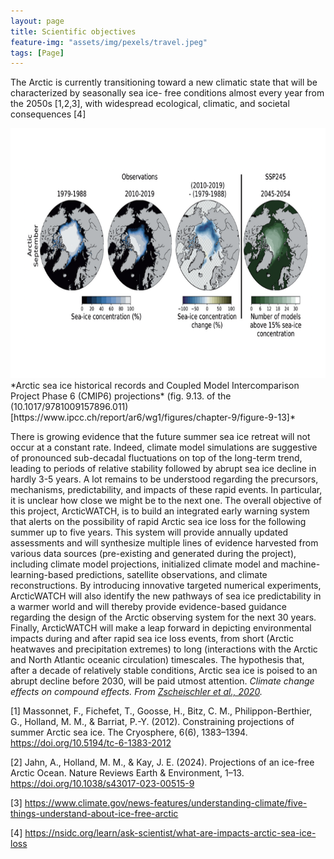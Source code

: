 ```yaml
---
layout: page
title: Scientific objectives
feature-img: "assets/img/pexels/travel.jpeg"
tags: [Page]
---
```



The Arctic is currently transitioning toward a new climatic state that will be characterized by seasonally sea ice-
free conditions almost every year from the 2050s [1,2,3], with widespread ecological, climatic, and societal
consequences [4]

<img src="assets/img/ipcc_seaice.png" height = "400px">
*Arctic sea ice historical records and Coupled Model Intercomparison Project Phase 6 (CMIP6) projections* (fig. 9.13. of the (10.1017/9781009157896.011)[https://www.ipcc.ch/report/ar6/wg1/figures/chapter-9/figure-9-13]*


There is growing evidence that the future summer sea ice retreat will not occur at a constant
rate. Indeed, climate model simulations are suggestive of pronounced sub-decadal fluctuations on top of the
long-term trend, leading to periods of relative stability followed by abrupt sea ice decline in hardly 3-5 years.
A lot remains to be understood regarding the precursors, mechanisms, predictability, and impacts of these rapid
events. In particular, it is unclear how close we might be to the next one.
The overall objective of this project, ArcticWATCH, is to build an integrated early warning system that alerts
on the possibility of rapid Arctic sea ice loss for the following summer up to five years. This system will
provide annually updated assessments and will synthesize multiple lines of evidence harvested from various
data sources (pre-existing and generated during the project), including climate model projections, initialized
climate model and machine-learning-based predictions, satellite observations, and climate reconstructions.
By introducing innovative targeted numerical experiments, ArcticWATCH will also identify the new pathways
of sea ice predictability in a warmer world and will thereby provide evidence-based guidance regarding the
design of the Arctic observing system for the next 30 years. Finally, ArcticWATCH will make a leap forward
in depicting environmental impacts during and after rapid sea ice loss events, from short (Arctic heatwaves
and precipitation extremes) to long (interactions with the Arctic and North Atlantic oceanic circulation)
timescales.
The hypothesis that, after a decade of relatively stable conditions, Arctic sea ice is poised to an abrupt decline
before 2030, will be paid utmost attention.
*Climate change effects on compound effects. From [Zscheischler et al., 2020](https://www.nature.com/articles/s43017-020-0060-z).*


[1] Massonnet, F., Fichefet, T., Goosse, H., Bitz, C. M., Philippon-Berthier, G., Holland, M. M., & Barriat, P.-Y. (2012). Constraining projections of summer Arctic sea ice. The Cryosphere, 6(6), 1383–1394. https://doi.org/10.5194/tc-6-1383-2012

[2] Jahn, A., Holland, M. M., & Kay, J. E. (2024). Projections of an ice-free Arctic Ocean. Nature Reviews Earth & Environment, 1–13. https://doi.org/10.1038/s43017-023-00515-9

[3] https://www.climate.gov/news-features/understanding-climate/five-things-understand-about-ice-free-arctic

[4] https://nsidc.org/learn/ask-scientist/what-are-impacts-arctic-sea-ice-loss
